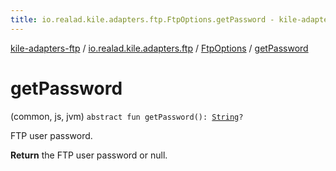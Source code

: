 ```yaml
---
title: io.realad.kile.adapters.ftp.FtpOptions.getPassword - kile-adapters-ftp
---
```


[kile-adapters-ftp](../../index.html) / [io.realad.kile.adapters.ftp](../index.html) / [FtpOptions](index.html) / [getPassword](./get-password.html)

# getPassword

(common, js, jvm) `abstract fun getPassword(): `[`String`](https://kotlinlang.org/api/latest/jvm/stdlib/kotlin/-string/index.html)`?`

FTP user password.

**Return**
the FTP user password or null.

